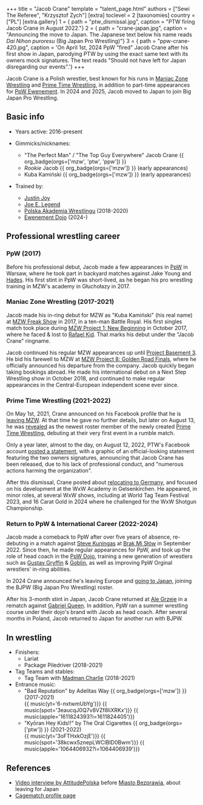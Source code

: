 +++
title = "Jacob Crane"
template = "talent_page.html"
authors = ["Sewi The Referee", "Krzysztof Zych"]
[extra]
toclevel = 2
[taxonomies]
country = ["PL"]
[extra.gallery]
1 = { path = "ptw_dismissal.jpg", caption = "PTW firing Jacob Crane in August 2022."}
2 = { path = "crane-japan.jpg", caption = "Announcing the move to Japan. The Japanese text below his name reads _Dai Nihon puroresu_ (Big Japan Pro Wrestling)"}
3 = { path = "ppw-crane-420.jpg", caption = 'On April 1st, 2024 PpW "fired" Jacob Crane after his first show in Japan, parodying PTW by using the exact same text with its owners mock signatures. The text reads "Should not have left for Japan disregarding our events".'}
+++

Jacob Crane is a Polish wrestler, best known for his runs in [Maniac Zone Wrestling](@/o/mzw.md) and [Prime Time Wrestling](@/o/ptw.md), in addition to part-time appearances for [PpW Ewenement](@/o/ppw.md). In 2024 and 2025, Jacob moved to Japan to join Big Japan Pro Wrestling.

## Basic info

* Years active: 2016-present
* Gimmicks/nicknames:
  - "The Perfect Man" / "The Top Guy Everywhere" Jacob Crane {{ org_badge(orgs=['mzw', 'ptw', 'ppw']) }}
  -  _Rookie_ Jacob {{ org_badge(orgs=['mzw']) }} (early appearances)
  - Kuba Kamiński {{ org_badge(orgs=['mzw']) }} (early appearances)

* Trained by:
  - [Justin Joy](@/w/justin-joy.md)
  - [Joe E. Legend](@/w/joe-legend.md)
  - [Polska Akademia Wrestlingu](@/o/paw.md) (2018-2020)
  - [Ewenement Dojo](@/o/ewenement-dojo.md) (2024-)

## Professional wrestling career

### PpW (2017)

Before his professional debut, Jacob made a few appearances in [PpW](@/o/ppw.md) in Warsaw, where he took part in backyard matches against Jake Young and [Hades](@/w/olgierd.md).
His first stint in PpW was short-lived, as he began his pro wrestling training in MZW's academy in Głuchołazy in 2017.

### Maniac Zone Wrestling (2017-2021)

Jacob made his in-ring debut for MZW as "Kuba Kamiński" (his real name) at [MZW Freak Show](@/e/mzw/2017-12-02-mzw-freak-show.md) in 2017, in a ten-man Battle Royal.
His first singles match took place during [MZW Project 1: New Beginning](@/e/mzw/2018-10-13-mzw-project-1-new-beginning.md) in October 2017, where he faced & lost to [Rafael Kid](@/w/rafael-kid.md).
That marks his debut under the "Jacob Crane" ringname.

Jacob continued his regular MZW appearances up until [Project Basement 3](@/e/mzw/2021-04-30-mzw-project-basement-3.md). He bid his farewell to MZW at [MZW Project 8: Golden Road Finals](@/e/mzw/2021-08-14-mzw-project-8-golden-road-finals.md), where he officially announced his departure from the company.
Jacob quickly began taking bookings abroad. He made his international debut on a Next Step Wrestling show in October 2018, and continued to make regular appearances in the Central-European independent scene ever since.

### Prime Time Wrestling (2021-2022)

On May 1st, 2021, Crane announced on his Facebook profile that he is [leaving MZW][leaving-mzw]. At that time he gave no further details, but later on August 13, he was [revealed][crane-reveal] as the newest roster member of the newly created [Prime Time Wrestling](@/o/ptw.md), debuting at their very first event in a rumble match.

Only a year later, almost to the day, on August 12, 2022, PTW's Facebook account [posted a statement][ptw-20220812], with a graphic of an official-looking statement featuring the two owners signatures, announcing that Jacob Crane has been released, due to his lack of professional conduct, and "numerous actions harming the organization".

After this dismissal, Crane posted about [relocating to Germany][aschaffenburg], and focused on his development at the WxW Academy in Gelsenkirchen. He appeared, in minor roles, at several WxW shows, including at World Tag Team Festival 2023, and 16 Carat Gold in 2024 where he challenged for the WxW Shotgun Championship. 

### Return to PpW & International Career (2022-2024)

Jacob made a comeback to PpW after over five years of absence, re-debuting in a match against [Steve Kuningas](@/w/steve-kuningas.md) at [Brak Mi Słów](@/e/ppw/2022-09-10-ppw-brak-mi-slow.md) in September 2022.
Since then, he made regular appearances for PpW, and took up the role of head coach in the [PpW Dojo](@/o/ewenement-dojo.md), training a new generation of wrestlers such as [Gustav Gryffin](@/w/gustav-gryffin.md) & [Goblin](@/w/goblin.md), as well as improving PpW Orginal wrestlers' in-ring abilities.

In 2024 Crane announced he's leaving Europe and [going to Japan][crane-bjpw], joining the BJPW (Big Japan Pro Wrestling) roster.

After his 3-month stint in Japan, Jacob Crane returned at [Ale Grzeje](@/e/ppw/2024-07-13-ppw-ale-grzeje.md) in a rematch against [Gabriel Queen](@/w/gabriel-queen.md). In addition, PpW ran a summer wrestling course under their dojo's brand with Jacob as head coach. After several months in Poland, Jacob returned to Japan for another run with BJPW.

## In wrestling

* Finishers:
  - Lariat
  - Package Piledriver (2018-2021)
* Tag Teams and stables:
  - Tag Team with [Madman Charlie](@/w/madman-charlie.md) (2018-2021)
* Entrance music:
  - "Bad Reputation" by Adelitas Way
 {{ org_badge(orgs=['mzw']) }} (2017-2021) <br>
 {{ music(yt='6-nxtwmUbYg')}}
 {{ music(spot='3eaucqJ0Q7v8VZf8liXRKx')}}
 {{ music(apple='1611824393?i=1611824405')}}
  - "Kyōran Hey Kids!!" by The Oral Cigarettes
 {{ org_badge(orgs=['ptw']) }} (2021-2022) <br>
 {{ music(yt='3oFTHxkOzjE')}}
 {{ music(spot='38kcwx5znepLWCIBID0Bwm')}}
 {{ music(apple='1064406932?i=1064406939')}}

## References

* [Video interview by AttitudePolska](https://www.youtube.com/watch?v=XviEUzkPFJQ) before [Miasto Bezprawia](@/e/ppw/2024-02-10-ppw-miasto-bezprawia.md), about leaving for Japan
* [Cagematch profile page](https://www.cagematch.net/?id=2&nr=20559)

[ptw-20220812]: https://www.facebook.com/PrimeTimeWrestlingPL/posts/pfbid02FiF1R8GSRqAD2DDGiquoSzQnDipgbNmqyTXhg3vd5pT8zD37qS8itgs5SM7dw4XHl
[aschaffenburg]: https://www.facebook.com/thejacobcrane/posts/pfbid0355yoXbfmsjR8Pmtpijv2FQKvwiGMBzsPvD2vgfttWziF7PGHZkLZoywyiDtKgAfdl
[leaving-mzw]: https://www.facebook.com/thejacobcrane/posts/pfbid02nEzAxXoxgcYSq7eYbt5g2R9VhLwToYfMqSQSxWKEVqZtftS8a2hx5EfgjJph1N37l
[crane-reveal]: https://www.facebook.com/thejacobcrane/posts/pfbid0W9EwSwj4ZC1Qaw2FyKGNGDtBfY1BS3VmXZpLNtNrwYpofvUEGqvmi5UzHuQYhrksl
[crane-bjpw]: https://www.facebook.com/thejacobcrane/posts/pfbid074DUt2vMp9iTUk14ndX1g6scQMN7CgXPUz5ESn1gVrkeyn7bSA7SnVf96d5ghhipl
